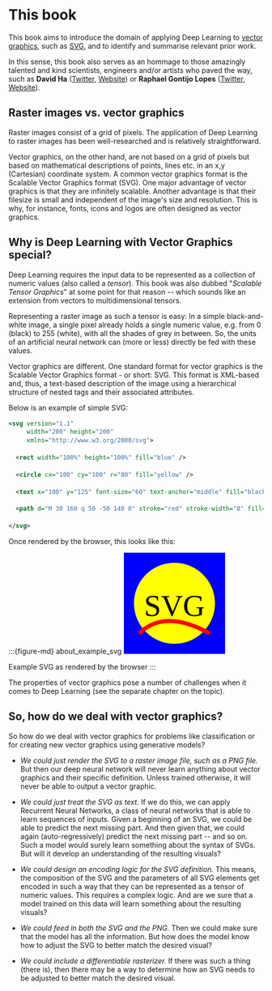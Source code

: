# This book

This book aims to introduce the domain of applying Deep Learning to [vector graphics](https://en.wikipedia.org/wiki/Vector_graphics), such as [SVG](https://developer.mozilla.org/en-US/docs/Web/SVG), and to identify and summarise relevant prior work.

In this sense, this book also serves as an hommage to those amazingly talented and kind scientists, engineers and/or artists who paved the way, such as **David Ha** ([Twitter](https://twitter.com/hardmaru), [Website](https://otoro.net/ml/)) or **Raphael Gontijo Lopes** ([Twitter](https://twitter.com/iraphas13), [Website](https://raphagl.com/)).

## Raster images vs. vector graphics

Raster images consist of a grid of pixels. The application of Deep Learning to raster images has been well-researched and is relatively straightforward.

Vector graphics, on the other hand, are not based on a grid of pixels but based on mathematical descriptions of points, lines etc. in an x,y (Cartesian) coordinate system. A common vector graphics format is the Scalable Vector Graphics format (SVG). One major advantage of vector graphics is that they are infinitely scalable. Another advantage is that their filesize is small and independent of the image's size and resolution. This is why, for instance, fonts, icons and logos are often designed as vector graphics.

## Why is Deep Learning with Vector Graphics special?

Deep Learning requires the input data to be represented as a collection of numeric values (also called a *tensor*). This book was also dubbed "*Scalable Tensor Graphics*" at some point for that reason -- which sounds like an extension from vectors to multidimensional tensors.

Representing a raster image as such a tensor is easy: In a simple black-and-white image, a single pixel already holds a single numeric value, e.g. from 0 (black) to 255 (white), with all the shades of grey in between. So, the units of an artificial neural network can (more or less) directly be fed with these values.

Vector graphics are different. One standard format for vector graphics is the Scalable Vector Graphics format - or short: SVG. This format is XML-based and, thus, a text-based description of the image using a hierarchical structure of nested tags and their associated attributes. 

Below is an example of simple SVG:

```XML
<svg version="1.1"
     width="200" height="200"
     xmlns="http://www.w3.org/2000/svg">

  <rect width="100%" height="100%" fill="blue" />

  <circle cx="100" cy="100" r="80" fill="yellow" />

  <text x="100" y="125" font-size="60" text-anchor="middle" fill="black">SVG</text>

  <path d="M 30 160 q 50 -50 140 0" stroke="red" stroke-width="8" fill="none" />

</svg>
```

Once rendered by the browser, this looks like this:

:::{figure-md} about_example_svg
<img src="example.svg" alt="Example SVG paper" width="200px">

Example SVG as rendered by the browser
:::

The properties of vector graphics pose a number of challenges when it comes to Deep Learning (see the separate chapter on the topic).


## So, how do we deal with vector graphics?

So how do we deal with vector graphics for problems like classification or for creating new vector graphics using generative models?

  * *We could just render the SVG to a raster image file, such as a PNG file.* But then our deep neural network will never learn anything about vector graphics and their specific definition. Unless trained otherwise, it will never be able to output a vector graphic.

  * *We could just treat the SVG as text.* If we do this, we can apply Recurrent Neural Networks, a class of neural networks that is able to learn sequences of inputs. Given a beginning of an SVG, we could be able to predict the next missing part. And then given that, we could again (auto-regressively) predict the next missing part -- and so on. Such a model would surely learn something about the syntax of SVGs. But will it develop an understanding of the resulting visuals?

  * *We could design an encoding logic for the SVG definition.* This means, the composition of the SVG and the parameters of all SVG elements get encoded in such a way that they can be represented as a tensor of numeric values. This requires a complex logic. And are we sure that a model trained on this data will learn something about the resulting visuals?

  * *We could feed in both the SVG and the PNG.* Then we could make sure that the model has all the information. But how does the model know how to adjust the SVG to better match the desired visual?

  * *We could include a differentiable rasterizer.* If there was such a thing (there is), then there may be a way to determine how an SVG needs to be adjusted to better match the desired visual.
